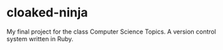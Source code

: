 cloaked-ninja
=============

My final project for the class Computer Science Topics. A version control system written in Ruby.
